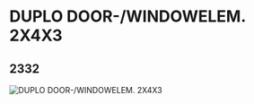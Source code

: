 # DUPLO DOOR-/WINDOWELEM. 2X4X3
## 2332
![DUPLO DOOR-/WINDOWELEM. 2X4X3](https://lc-www-live-s.legocdn.com/media/bricks/5/2/233221.jpg)